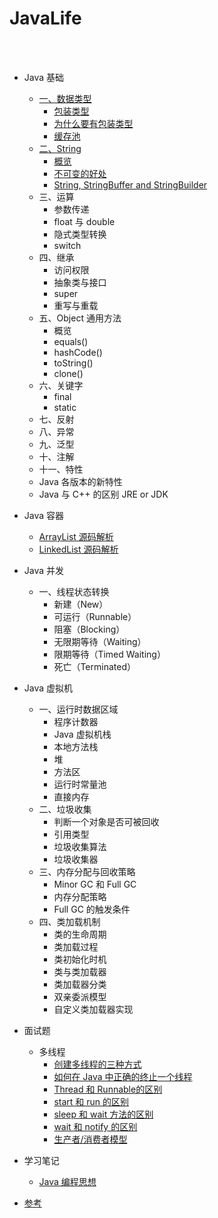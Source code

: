 JavaLife
==

<br>
<br>

- Java 基础
    - [一、数据类型](https://github.com/shadowwingz/JavaLife/blob/master/article/%E6%95%B0%E6%8D%AE%E7%B1%BB%E5%9E%8B.md)
        - [包装类型](https://github.com/shadowwingz/JavaLife/blob/master/article/%E6%95%B0%E6%8D%AE%E7%B1%BB%E5%9E%8B.md#%E5%8C%85%E8%A3%85%E7%B1%BB%E5%9E%8B)
        - [为什么要有包装类型](https://github.com/shadowwingz/JavaLife/blob/master/article/%E6%95%B0%E6%8D%AE%E7%B1%BB%E5%9E%8B.md#%E4%B8%BA%E4%BB%80%E4%B9%88%E8%A6%81%E6%9C%89%E5%8C%85%E8%A3%85%E7%B1%BB%E5%9E%8B)
        - [缓存池](https://github.com/shadowwingz/JavaLife/blob/master/article/%E6%95%B0%E6%8D%AE%E7%B1%BB%E5%9E%8B.md#%E7%BC%93%E5%AD%98%E6%B1%A0)
    - [二、String](https://github.com/shadowwingz/JavaLife/blob/master/article/String.md)
        - [概览](https://github.com/shadowwingz/JavaLife/blob/master/article/String.md#%E6%A6%82%E8%A7%88)
        - [不可变的好处](https://github.com/shadowwingz/JavaLife/blob/master/article/String.md#%E4%B8%8D%E5%8F%AF%E5%8F%98%E7%9A%84%E5%A5%BD%E5%A4%84)
        - [String, StringBuffer and StringBuilder](https://github.com/shadowwingz/JavaLife/blob/master/article/String.md#string-stringbuffer-and-stringbuilder)
    - 三、运算
        - 参数传递
        - float 与 double
        - 隐式类型转换
        - switch
    - 四、继承
        - 访问权限
        - 抽象类与接口
        - super
        - 重写与重载
    - 五、Object 通用方法
        - 概览
        - equals()
        - hashCode()
        - toString()
        - clone()
    - 六、关键字
        - final
        - static
    - 七、反射
    - 八、异常
    - 九、泛型
    - 十、注解
    - 十一、特性
    - Java 各版本的新特性
    - Java 与 C++ 的区别
JRE or JDK
- Java 容器
    - [ArrayList 源码解析](https://github.com/shadowwingz/JavaLife/blob/master/article/ArrayList%20%E6%BA%90%E7%A0%81%E8%A7%A3%E6%9E%90.md)
    - [LinkedList 源码解析](https://github.com/shadowwingz/JavaLife/blob/master/article/LinkedList%20%E6%BA%90%E7%A0%81%E8%A7%A3%E6%9E%90.md)

- Java 并发
    - 一、线程状态转换
        - 新建（New）
        - 可运行（Runnable）
        - 阻塞（Blocking）
        - 无限期等待（Waiting）
        - 限期等待（Timed Waiting）
        - 死亡（Terminated）

- Java 虚拟机
    - 一、运行时数据区域
        - 程序计数器
        - Java 虚拟机栈
        - 本地方法栈
        - 堆
        - 方法区
        - 运行时常量池
        - 直接内存
    - 二、垃圾收集
       - 判断一个对象是否可被回收
       - 引用类型
       - 垃圾收集算法
       - 垃圾收集器
    - 三、内存分配与回收策略
        - Minor GC 和 Full GC
        - 内存分配策略
        - Full GC 的触发条件
    - 四、类加载机制
        - 类的生命周期
        - 类加载过程
        - 类初始化时机
        - 类与类加载器
        - 类加载器分类
        - 双亲委派模型
        - 自定义类加载器实现
- 面试题
    - 多线程
        - [创建多线程的三种方式](https://github.com/shadowwingz/JavaLife/blob/master/article/how_to_start_thread/how_to_start_thread.md)
        - [如何在 Java 中正确的终止一个线程](https://github.com/shadowwingz/JavaLife/blob/master/article/how_to_stop_thread/how_to_stop_thread.md)
        - [Thread 和 Runnable的区别](https://github.com/shadowwingz/JavaLife/blob/master/article/difference_between_thread_and_runnable/difference_between_thread_and_runnable.md)
        - [start 和 run 的区别](https://github.com/shadowwingz/JavaLife/blob/master/article/differece_between_start_and_run/differece_between_start_and_run.md)
        - [sleep 和 wait 方法的区别](https://github.com/shadowwingz/JavaLife/blob/master/article/difference_between_sleep_and_wait/difference_between_sleep_and_wait.md)
        - [wait 和 notify 的区别](https://github.com/shadowwingz/JavaLife/blob/master/article/differece_between_wait_and_notify/differece_between_wait_and_notify.md)
        - [生产者/消费者模型](https://github.com/shadowwingz/JavaLife/blob/master/article/producer_consumer/producer_consumer.md)
- 学习笔记
    - [Java 编程思想](https://github.com/shadowwingz/ThinkingInJava)

- [参考](https://github.com/CyC2018/CS-Notes/blob/master/docs/notes/Java%20%E5%9F%BA%E7%A1%80.md)